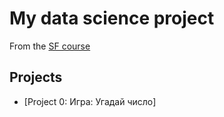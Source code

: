 # My data science project 
From the [SF course](https://skillfactory.ru/data-scientist-pro)

## Projects

* [Project 0: Игра: Угадай число] 